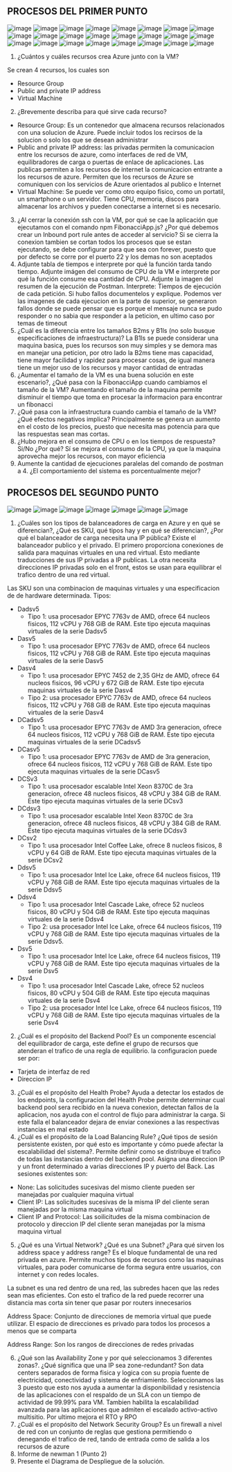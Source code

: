 ## PROCESOS DEL PRIMER PUNTO

![image](https://user-images.githubusercontent.com/90010884/200722968-92c9f5eb-c5c3-4931-86c9-c26748e7e095.png)
![image](https://user-images.githubusercontent.com/90010884/200723004-db4fae88-8916-4d91-b871-539a61a2c5e0.png)
![image](https://user-images.githubusercontent.com/90010884/200723018-57db3869-2a13-4356-8e8f-06125a8f7e71.png)
![image](https://user-images.githubusercontent.com/90010884/200723033-df923261-4594-4d87-9110-7c56c3c086de.png)
![image](https://user-images.githubusercontent.com/90010884/200723049-f1814419-60ff-4ce2-97cb-7296dbfe3bf7.png)
![image](https://user-images.githubusercontent.com/90010884/200723059-03624687-a759-427e-9363-9f0cc32818b6.png)
![image](https://user-images.githubusercontent.com/90010884/200723070-e743f333-9a30-4f5f-ba7b-b5376c0c0891.png)
![image](https://user-images.githubusercontent.com/90010884/200723082-25ebcb39-e3b6-4335-b150-416007185fb2.png)
![image](https://user-images.githubusercontent.com/90010884/200723099-2ff7b4a6-4c14-423a-b43e-f317dd07cf50.png)
![image](https://user-images.githubusercontent.com/90010884/200723113-cab562b6-d353-436d-96b1-57ed0b3b198d.png)
![image](https://user-images.githubusercontent.com/90010884/200723122-b3afb8b9-a63b-4e8c-bedb-dc3cb8a3a4ec.png)
![image](https://user-images.githubusercontent.com/90010884/200723129-91ba57f9-6892-407e-b793-02bf23562725.png)
![image](https://user-images.githubusercontent.com/90010884/200723140-bc2e1060-3ae9-47d7-ae0e-59fdfed5e9cd.png)
![image](https://user-images.githubusercontent.com/90010884/200723150-a97f80fb-6204-4f20-8241-c06b72812afb.png)
![image](https://user-images.githubusercontent.com/90010884/200723157-19f44f96-c5b8-42ad-8eed-0cb5d1fb38bf.png)
![image](https://user-images.githubusercontent.com/90010884/200723164-c2b0e25b-4775-4ee8-9d25-6202ee8971b4.png)
![image](https://user-images.githubusercontent.com/90010884/200723171-e24896fc-5fc3-463f-9e96-569e51e9909a.png)
![image](https://user-images.githubusercontent.com/90010884/200723182-07cb0bc8-db42-4fd8-a6e5-bd1b631272a2.png)
![image](https://user-images.githubusercontent.com/90010884/200723192-4f84b0b2-a3f1-4c75-a90c-e4f62c76bb92.png)
![image](https://user-images.githubusercontent.com/90010884/200723203-21d1ecd0-32e5-4661-b2b6-6f6677a3784f.png)
![image](https://user-images.githubusercontent.com/90010884/200723276-2c811dca-4642-4526-971b-f8d82854fb57.png)
![image](https://user-images.githubusercontent.com/90010884/200723283-51de6072-8456-42bd-9686-2c7b07da66b5.png)
![image](https://user-images.githubusercontent.com/90010884/200723296-046961c3-5e29-4389-8225-74b2e81f96b0.png)
![image](https://user-images.githubusercontent.com/90010884/200723304-f1d685bc-227f-4b44-bcb2-7ff9e545fa25.png)

1. ¿Cuántos y cuáles recursos crea Azure junto con la VM?

Se crean 4 recursos, los cuales son
* Resource Group
* Public and private IP address
* Virtual Machine
2. ¿Brevemente describa para qué sirve cada recurso?
* Resource Group: Es un contenedor que almacena recursos relacionados con una solucion de Azure. Puede incluir todos los recirsos de la solucion o solo los que se desean administrar
* Public and private IP address: las privadas permiten la comunicacion entre los recursos de azure, como interfaces de red de VM, equilibradores de carga o puertas de enlace de aplicaciones. Las publicas permiten a los recursos de internet la comunicacion entrante a los recursos de azure. Permiten que los recursos de Azure se comuniquen con los servicios de Azure orientados al publico e Internet
* Virtual Machine: Se puede ver como otro equipo fisico, como un portatil, un smartphone o un servidor. Tiene CPU, memoria, discos para almacenar los archivos y pueden conectarse a internet si es necesario.
3. ¿Al cerrar la conexión ssh con la VM, por qué se cae la aplicación que ejecutamos con el comando npm FibonacciApp.js? ¿Por qué debemos crear un Inbound port rule antes de acceder al servicio?
Si se cierra la conexion tambien se cortan todos los procesos que se estan ejecutando, se debe configurar para que sea con forever, puesto que por defecto se corre por el puerto 22 y los demas no son aceptados
4. Adjunte tabla de tiempos e interprete por qué la función tarda tando tiempo.
Adjunte imágen del consumo de CPU de la VM e interprete por qué la función consume esa cantidad de CPU.
Adjunte la imagen del resumen de la ejecución de Postman. Interprete:
Tiempos de ejecución de cada petición.
Si hubo fallos documentelos y explique.
Podemos ver las imagenes de cada ejecucion en la parte de superior, se generaron fallos donde se puede pensar que es porque el mensaje nunca se pudo responder o no sabia que responder a la peticion, en ultimo caso por temas de timeout
5. ¿Cuál es la diferencia entre los tamaños B2ms y B1ls (no solo busque especificaciones de infraestructura)?
La B1ls se puede considerar una maquina basica, pues los recursos son muy simples y se demora mas en manejar una peticion, por otro lado la B2ms tiene mas capacidad, tiene mayor facilidad y rapidez para procesar cosas, de igual manera tiene un mejor uso de los recursos y mayor cantidad de entradas
6. ¿Aumentar el tamaño de la VM es una buena solución en este escenario?, ¿Qué pasa con la FibonacciApp cuando cambiamos el tamaño de la VM?
Aumentando el tamaño de la maquina permite disminuir el tiempo que toma en procesar la informacion para encontrar un fibonacci
7. ¿Qué pasa con la infraestructura cuando cambia el tamaño de la VM? ¿Qué efectos negativos implica?
Principalmente se genera un aumento en el costo de los precios, puesto que necesita mas potencia para que las respuestas sean mas cortas.
8. ¿Hubo mejora en el consumo de CPU o en los tiempos de respuesta? Si/No ¿Por qué?
Sí se mejora el consumo de la CPU, ya que la maquina aprovecha mejor los recursos, con mayor eficiencia
9. Aumente la cantidad de ejecuciones paralelas del comando de postman a 4. ¿El comportamiento del sistema es porcentualmente mejor?

## PROCESOS DEL SEGUNDO PUNTO

![image](https://user-images.githubusercontent.com/90010884/200987095-3b795dd5-eb43-4a6d-bf67-18b421ee29e3.png)
![image](https://user-images.githubusercontent.com/90010884/200987183-db618823-41d1-4519-a15f-1ebd9726b160.png)
![image](https://user-images.githubusercontent.com/90010884/200987207-585da2ab-f399-4b07-925f-b4d6abd12ace.png)
![image](https://user-images.githubusercontent.com/90010884/200987214-851b4b23-31e6-45d7-b834-a2fb43db661e.png)
![image](https://user-images.githubusercontent.com/90010884/200987221-e4e2b1f4-26d8-4719-9e2b-8f83dc8b0328.png)
![image](https://user-images.githubusercontent.com/90010884/200987237-eca2b1d1-70a8-4cbe-b66b-6a022e0135d1.png)
![image](https://user-images.githubusercontent.com/90010884/200987249-459f2f0e-466a-4bc1-80a8-9694594f28bb.png)


1. ¿Cuáles son los tipos de balanceadores de carga en Azure y en qué se diferencian?, ¿Qué es SKU, qué tipos hay y en qué se diferencian?, ¿Por qué el balanceador de carga necesita una IP pública?
Existe el balanceador publico y el privado. El primero proporciona conexiones de salida para maquinas virtuales en una red virtual. Esto mediante traducciones de sus IP privadas a IP publicas. La otra necesita direcciones IP privadas solo en el front, estos se usan para equilibrar el trafico dentro de una red virtual.

Las SKU son una combinacion de maquinas virtuales y una especificacion de de hardware determinada.
Tipos:
* Dadsv5
  * Tipo 1: usa procesador EPYC 7763v de AMD, ofrece 64 nucleos fisicos, 112 vCPU y 768 GiB de RAM. Este tipo ejecuta maquinas virtuales de la serie Dadsv5
* Dasv5
  * Tipo 1: usa procesador EPYC 7763v de AMD, ofrece 64 nucleos fisicos, 112 vCPU y 768 GiB de RAM. Este tipo ejecuta maquinas virtuales de la serie Dasv5
* Dasv4
  * Tipo 1: usa procesador EPYC 7452 de 2,35 GHz de AMD, ofrece 64 nucleos fisicos, 96 vCPU y 672 GiB de RAM. Este tipo ejecuta maquinas virtuales de la serie Dasv4
  * Tipo 2: usa procesador EPYC 7763v de AMD, ofrece 64 nucleos fisicos, 112 vCPU y 768 GiB de RAM. Este tipo ejecuta maquinas virtuales de la serie Dasv4
* DCadsv5
  * Tipo 1: usa procesador EPYC 7763v de AMD 3ra generacion, ofrece 64 nucleos fisicos, 112 vCPU y 768 GiB de RAM. Este tipo ejecuta maquinas virtuales de la serie DCadsv5
* DCasv5 
  * Tipo 1: usa procesador EPYC 7763v de AMD de 3ra generacion, ofrece 64 nucleos fisicos, 112 vCPU y 768 GiB de RAM. Este tipo ejecuta maquinas virtuales de la serie DCasv5
* DCSv3 
  * Tipo 1: usa procesador escalable Intel Xeon 8370C de 3ra generacion, ofrece 48 nucleos fisicos, 48 vCPU y 384 GiB de RAM. Este tipo ejecuta maquinas virtuales de la serie DCsv3
* DCdsv3
  * Tipo 1: usa procesador escalable Intel Xeon 8370C de 3ra generacion, ofrece 48 nucleos fisicos, 48 vCPU y 384 GiB de RAM. Este tipo ejecuta maquinas virtuales de la serie DCdsv3
* DCsv2
  * Tipo 1: usa procesador Intel Coffee Lake, ofrece 8 nucleos fisicos, 8 vCPU y 64 GiB de RAM. Este tipo ejecuta maquinas virtuales de la serie DCsv2
* Ddsv5
  * Tipo 1: usa procesador Intel Ice Lake, ofrece 64 nucleos fisicos, 119 vCPU y 768 GiB de RAM. Este tipo ejecuta maquinas virtuales de la serie Ddsv5
* Ddsv4
  * Tipo 1: usa procesador Intel Cascade Lake, ofrece 52 nucleos fisicos, 80 vCPU y 504 GiB de RAM. Este tipo ejecuta maquinas virtuales de la serie Ddsv4
  * Tipo 2: usa procesador Intel Ice Lake, ofrece 64 nucleos fisicos, 119 vCPU y 768 GiB de RAM. Este tipo ejecuta maquinas virtuales de la serie Ddsv5.
* Dsv5
  * Tipo 1: usa procesador Intel Ice Lake, ofrece 64 nucleos fisicos, 119 vCPU y 768 GiB de RAM. Este tipo ejecuta maquinas virtuales de la serie Dsv5
* Dsv4
  * Tipo 1: usa procesador Intel Cascade Lake, ofrece 52 nucleos fisicos, 80 vCPU y 504 GiB de RAM. Este tipo ejecuta maquinas virtuales de la serie Dsv4
  * Tipo 2: usa procesador Intel Ice Lake, ofrece 64 nucleos fisicos, 119 vCPU y 768 GiB de RAM. Este tipo ejecuta maquinas virtuales de la serie Dsv4

2. ¿Cuál es el propósito del Backend Pool?
Es un componente escencial del equilibrador de carga, este define el grupo de recursos que atenderan el trafico de una regla de equilibrio. la configuracion puede ser por:
* Tarjeta de interfaz de red 
* Direccion IP
3. ¿Cuál es el propósito del Health Probe?
Ayuda a detectar los estados de los endpoints, la configuracion del Health Probe permite determinar cual backend pool sera recibido en la nueva conexion, detectan fallos de la aplicacion, nos ayuda con el control de flujo para administrar la carga. Si este falla el balanceador dejara de enviar conexiones a las respectivas instancias en mal estado
4. ¿Cuál es el propósito de la Load Balancing Rule? ¿Qué tipos de sesión persistente existen, por qué esto es importante y cómo puede afectar la escalabilidad del sistema?.
Permite definir como se distribuye el trafico de todas las instancias dentro del backend pool. Asigna una direccion IP y un front determinado a varias direcciones IP y puerto del Back.
Las sesiones existentes son:
* None: Las solicitudes sucesivas del mismo cliente pueden ser manejadas por cualquier maquina virtual
* Client IP: Las solicitudes sucesivas de la misma IP del cliente seran manejadas por la misma maquina virtual
* Client IP and Protocol: Las soilicitudes de la misma combinacion de protocolo y direccion IP del cliente seran manejadas por la misma maquina virtual
5. ¿Qué es una Virtual Network? ¿Qué es una Subnet? ¿Para qué sirven los address space y address range?
Es el bloque fundamental de una red privada en azure. Permite muchos tipos de recursos como las maquinas virtuales, para poder comunicarse de forma segura entre usuarios, con internet y con redes locales.

La subnet es una red dentro de una red, las subredes hacen que las redes sean mas eficientes. Con esto el trafico de la red puede recorrer una distancia mas corta sin tener que pasar por routers innecesarios

Address Space: Conjunto de direcciones de memoria virtual que puede utilizar. El espacio de direcciones es privado para todos los procesos a menos que se comparta

Address Range: Son los rangos de direcciones de redes privadas

6. ¿Qué son las Availability Zone y por qué seleccionamos 3 diferentes zonas?. ¿Qué significa que una IP sea zone-redundant?
Son data centers separados de forma fisica y logica con su propia fuente de electricidad, conectividad y sistema de enfriamiento. Seleccionamos las 3 puesto que esto nos ayuda a aumentar la disponibilidad y resistencia de las aplicaciones con el respaldo de un SLA con un tiempo de actividad de 99.99% para VM. Tambien habilita la escalabilidad avanzada para las aplicaciones que admiten el escalado activo-activo multisitio. Por ultimo mejora el RTO y RPO
7. ¿Cuál es el propósito del Network Security Group?
Es un firewall a nivel de red con un conjunto de reglas que gestiona permitiendo o denegando el trafico de red, tando de entrada como de salida a los recursos de azure
8. Informe de newman 1 (Punto 2)
9. Presente el Diagrama de Despliegue de la solución.

